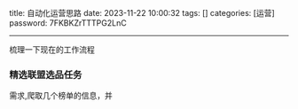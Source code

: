 title: 自动化运营思路 
date: 2023-11-22 10:00:32 
tags: []
categories: [运营]
password: 7FKBKZrTTTPG2LnC

---
 <!--more-->

 梳理一下现在的工作流程

### 精选联盟选品任务

需求,爬取几个榜单的信息，并